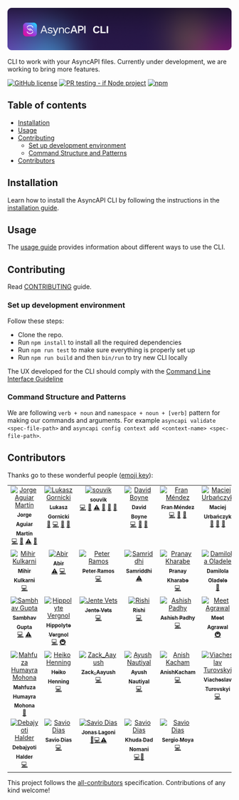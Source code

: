 [![AsyncAPI CLI](./assets/logo.png)](https://www.asyncapi.com/tools/cli)

CLI to work with your AsyncAPI files. Currently under development, we are working to bring more features. 

[![GitHub license](https://img.shields.io/github/license/asyncapi/cli)](https://github.com/asyncapi/cli/blob/master/LICENSE)
[![PR testing - if Node project](https://github.com/asyncapi/cli/actions/workflows/if-nodejs-pr-testing.yml/badge.svg)](https://github.com/asyncapi/cli/actions/workflows/if-nodejs-pr-testing.yml)
[![npm](https://img.shields.io/npm/dw/@asyncapi/cli)](https://www.npmjs.com/package/@asyncapi/cli)

## Table of contents

<!-- toc -->

- [Installation](#installation)
- [Usage](#usage)
- [Contributing](#contributing)
  * [Set up development environment](#set-up-development-environment)
  * [Command Structure and Patterns](#command-structure-and-patterns)
- [Contributors](#contributors)

<!-- tocstop -->

## Installation
Learn how to install the AsyncAPI CLI by following the instructions in the [installation guide](/docs/installation.md). 

## Usage
The [usage guide](/docs/usage.md) provides information about different ways to use the CLI.


## Contributing

Read [CONTRIBUTING](https://github.com/asyncapi/.github/blob/master/CONTRIBUTING.md) guide.

### Set up development environment

Follow these steps:

- Clone the repo.
- Run `npm install` to install all the required dependencies
- Run `npm run test` to make sure everything is properly set up
- Run `npm run build` and then `bin/run` to try new CLI locally

The UX developed for the CLI should comply with the [Command Line Interface Guideline](https://clig.dev/)

### Command Structure and Patterns

We are following `verb + noun` and `namespace + noun + [verb]` pattern for making our commands and arguments. For example `asyncapi validate <spec-file-path>` and `asyncapi config context add <context-name> <spec-file-path>`.

## Contributors

Thanks go to these wonderful people ([emoji key](https://allcontributors.org/docs/en/emoji-key)):

<!-- ALL-CONTRIBUTORS-LIST:START - Do not remove or modify this section -->
<!-- prettier-ignore-start -->
<!-- markdownlint-disable -->
<table>
  <tbody>
    <tr>
      <td align="center" valign="top" width="14.28%"><a href="https://github.com/jotamusik"><img src="https://avatars.githubusercontent.com/u/14940638?v=4?s=100" width="100px;" alt="Jorge Aguiar Martín"/><br /><sub><b>Jorge Aguiar Martín</b></sub></a><br /><a href="https://github.com/asyncapi/cli/commits?author=jotamusik" title="Code">💻</a> <a href="#ideas-jotamusik" title="Ideas, Planning, & Feedback">🤔</a> <a href="https://github.com/asyncapi/cli/commits?author=jotamusik" title="Tests">⚠️</a> <a href="https://github.com/asyncapi/cli/commits?author=jotamusik" title="Documentation">📖</a></td>
      <td align="center" valign="top" width="14.28%"><a href="https://www.brainfart.dev/"><img src="https://avatars.githubusercontent.com/u/6995927?v=4?s=100" width="100px;" alt="Lukasz Gornicki"/><br /><sub><b>Lukasz Gornicki</b></sub></a><br /><a href="#ideas-derberg" title="Ideas, Planning, & Feedback">🤔</a> <a href="https://github.com/asyncapi/cli/commits?author=derberg" title="Code">💻</a> <a href="https://github.com/asyncapi/cli/pulls?q=is%3Apr+reviewed-by%3Aderberg" title="Reviewed Pull Requests">👀</a> <a href="#maintenance-derberg" title="Maintenance">🚧</a></td>
      <td align="center" valign="top" width="14.28%"><a href="https://souvik.vercel.app/"><img src="https://avatars.githubusercontent.com/u/41781438?v=4?s=100" width="100px;" alt="souvik"/><br /><sub><b>souvik</b></sub></a><br /><a href="https://github.com/asyncapi/cli/commits?author=Souvikns" title="Code">💻</a> <a href="#ideas-Souvikns" title="Ideas, Planning, & Feedback">🤔</a> <a href="https://github.com/asyncapi/cli/commits?author=Souvikns" title="Tests">⚠️</a> <a href="https://github.com/asyncapi/cli/pulls?q=is%3Apr+reviewed-by%3ASouvikns" title="Reviewed Pull Requests">👀</a> <a href="#maintenance-Souvikns" title="Maintenance">🚧</a> <a href="https://github.com/asyncapi/cli/commits?author=Souvikns" title="Documentation">📖</a></td>
      <td align="center" valign="top" width="14.28%"><a href="https://boyney.io/"><img src="https://avatars.githubusercontent.com/u/3268013?v=4?s=100" width="100px;" alt="David Boyne"/><br /><sub><b>David Boyne</b></sub></a><br /><a href="https://github.com/asyncapi/cli/commits?author=boyney123" title="Code">💻</a> <a href="#ideas-boyney123" title="Ideas, Planning, & Feedback">🤔</a> <a href="#maintenance-boyney123" title="Maintenance">🚧</a></td>
      <td align="center" valign="top" width="14.28%"><a href="http://www.fmvilas.com/"><img src="https://avatars.githubusercontent.com/u/242119?v=4?s=100" width="100px;" alt="Fran Méndez"/><br /><sub><b>Fran Méndez</b></sub></a><br /><a href="https://github.com/asyncapi/cli/commits?author=fmvilas" title="Code">💻</a> <a href="#ideas-fmvilas" title="Ideas, Planning, & Feedback">🤔</a> <a href="https://github.com/asyncapi/cli/pulls?q=is%3Apr+reviewed-by%3Afmvilas" title="Reviewed Pull Requests">👀</a></td>
      <td align="center" valign="top" width="14.28%"><a href="https://github.com/magicmatatjahu"><img src="https://avatars.githubusercontent.com/u/20404945?v=4?s=100" width="100px;" alt="Maciej Urbańczyk"/><br /><sub><b>Maciej Urbańczyk</b></sub></a><br /><a href="https://github.com/asyncapi/cli/pulls?q=is%3Apr+reviewed-by%3Amagicmatatjahu" title="Reviewed Pull Requests">👀</a> <a href="#maintenance-magicmatatjahu" title="Maintenance">🚧</a> <a href="#ideas-magicmatatjahu" title="Ideas, Planning, & Feedback">🤔</a></td>
      <td align="center" valign="top" width="14.28%"><a href="https://aayushsahu.com/"><img src="https://avatars.githubusercontent.com/u/54525741?v=4?s=100" width="100px;" alt="Aayush Kumar Sahu"/><br /><sub><b>Aayush Kumar Sahu</b></sub></a><br /><a href="https://github.com/asyncapi/cli/commits?author=aayushmau5" title="Code">💻</a> <a href="https://github.com/asyncapi/cli/commits?author=aayushmau5" title="Tests">⚠️</a></td>
    </tr>
    <tr>
      <td align="center" valign="top" width="14.28%"><a href="https://github.com/mihirterna"><img src="https://avatars.githubusercontent.com/u/31316452?v=4?s=100" width="100px;" alt="Mihir Kulkarni"/><br /><sub><b>Mihir Kulkarni</b></sub></a><br /><a href="https://github.com/asyncapi/cli/commits?author=mihirterna" title="Code">💻</a></td>
      <td align="center" valign="top" width="14.28%"><a href="https://imabp.github.io/resume/"><img src="https://avatars.githubusercontent.com/u/53480076?v=4?s=100" width="100px;" alt="Abir"/><br /><sub><b>Abir</b></sub></a><br /><a href="https://github.com/asyncapi/cli/commits?author=imabp" title="Tests">⚠️</a> <a href="https://github.com/asyncapi/cli/commits?author=imabp" title="Code">💻</a></td>
      <td align="center" valign="top" width="14.28%"><a href="https://github.com/peter-rr"><img src="https://avatars.githubusercontent.com/u/81691177?v=4?s=100" width="100px;" alt="Peter Ramos"/><br /><sub><b>Peter Ramos</b></sub></a><br /><a href="https://github.com/asyncapi/cli/commits?author=peter-rr" title="Code">💻</a></td>
      <td align="center" valign="top" width="14.28%"><a href="https://samridhi-98.github.io/Portfolio"><img src="https://avatars.githubusercontent.com/u/54466041?v=4?s=100" width="100px;" alt="Samriddhi"/><br /><sub><b>Samriddhi</b></sub></a><br /><a href="https://github.com/asyncapi/cli/commits?author=Samridhi-98" title="Tests">⚠️</a></td>
      <td align="center" valign="top" width="14.28%"><a href="https://linktr.ee/KharabePranay"><img src="https://avatars.githubusercontent.com/u/68046838?v=4?s=100" width="100px;" alt="Pranay Kharabe"/><br /><sub><b>Pranay Kharabe</b></sub></a><br /><a href="https://github.com/asyncapi/cli/commits?author=pranay202" title="Code">💻</a></td>
      <td align="center" valign="top" width="14.28%"><a href="https://d-m-oladele.netlify.app/"><img src="https://avatars.githubusercontent.com/u/98895460?v=4?s=100" width="100px;" alt="Damilola Oladele"/><br /><sub><b>Damilola Oladele</b></sub></a><br /><a href="https://github.com/asyncapi/cli/commits?author=activus-d" title="Documentation">📖</a></td>
      <td align="center" valign="top" width="14.28%"><a href="https://github.com/prayutsu"><img src="https://avatars.githubusercontent.com/u/54636525?v=4?s=100" width="100px;" alt="Abhay Garg"/><br /><sub><b>Abhay Garg</b></sub></a><br /><a href="https://github.com/asyncapi/cli/commits?author=prayutsu" title="Code">💻</a> <a href="https://github.com/asyncapi/cli/commits?author=prayutsu" title="Tests">⚠️</a></td>
    </tr>
    <tr>
      <td align="center" valign="top" width="14.28%"><a href="https://github.com/sambhavgupta0705"><img src="https://avatars.githubusercontent.com/u/81870866?v=4?s=100" width="100px;" alt="Sambhav Gupta"/><br /><sub><b>Sambhav Gupta</b></sub></a><br /><a href="https://github.com/asyncapi/cli/commits?author=sambhavgupta0705" title="Code">💻</a> <a href="https://github.com/asyncapi/cli/commits?author=sambhavgupta0705" title="Tests">⚠️</a></td>
      <td align="center" valign="top" width="14.28%"><a href="https://github.com/CyberHippo"><img src="https://avatars.githubusercontent.com/u/18269437?v=4?s=100" width="100px;" alt="Hippolyte Vergnol"/><br /><sub><b>Hippolyte Vergnol</b></sub></a><br /><a href="https://github.com/asyncapi/cli/commits?author=CyberHippo" title="Code">💻</a> <a href="#infra-CyberHippo" title="Infrastructure (Hosting, Build-Tools, etc)">🚇</a></td>
      <td align="center" valign="top" width="14.28%"><a href="https://www.jentevets.com"><img src="https://avatars.githubusercontent.com/u/22449126?v=4?s=100" width="100px;" alt="Jente Vets"/><br /><sub><b>Jente Vets</b></sub></a><br /><a href="https://github.com/asyncapi/cli/commits?author=Vetsoo" title="Code">💻</a></td>
      <td align="center" valign="top" width="14.28%"><a href="https://github.com/kaushik-rishi"><img src="https://avatars.githubusercontent.com/u/52498617?v=4?s=100" width="100px;" alt="Rishi"/><br /><sub><b>Rishi</b></sub></a><br /><a href="https://github.com/asyncapi/cli/commits?author=kaushik-rishi" title="Code">💻</a></td>
      <td align="center" valign="top" width="14.28%"><a href="http://ashishpadhy.live"><img src="https://avatars.githubusercontent.com/u/100484401?v=4?s=100" width="100px;" alt="Ashish Padhy"/><br /><sub><b>Ashish Padhy</b></sub></a><br /><a href="https://github.com/asyncapi/cli/commits?author=Shurtu-gal" title="Code">💻</a></td>
      <td align="center" valign="top" width="14.28%"><a href="https://github.com/meetagrawal09"><img src="https://avatars.githubusercontent.com/u/73902874?v=4?s=100" width="100px;" alt="Meet Agrawal"/><br /><sub><b>Meet Agrawal</b></sub></a><br /><a href="#infra-meetagrawal09" title="Infrastructure (Hosting, Build-Tools, etc)">🚇</a></td>
      <td align="center" valign="top" width="14.28%"><a href="https://www.chinmayyy.tech"><img src="https://avatars.githubusercontent.com/u/112387862?v=4?s=100" width="100px;" alt="Chinmay Shewale"/><br /><sub><b>Chinmay Shewale</b></sub></a><br /><a href="https://github.com/asyncapi/cli/commits?author=chinma-yyy" title="Code">💻</a> <a href="https://github.com/asyncapi/cli/commits?author=chinma-yyy" title="Tests">⚠️</a></td>
    </tr>
    <tr>
      <td align="center" valign="top" width="14.28%"><a href="https://github.com/mhmohona"><img src="https://avatars.githubusercontent.com/u/14244685?v=4?s=100" width="100px;" alt="Mahfuza Humayra Mohona"/><br /><sub><b>Mahfuza Humayra Mohona</b></sub></a><br /><a href="https://github.com/asyncapi/cli/commits?author=mhmohona" title="Documentation">📖</a></td>
      <td align="center" valign="top" width="14.28%"><a href="https://github.com/GreenRover"><img src="https://avatars.githubusercontent.com/u/512850?v=4?s=100" width="100px;" alt="Heiko Henning"/><br /><sub><b>Heiko Henning</b></sub></a><br /><a href="https://github.com/asyncapi/cli/commits?author=GreenRover" title="Code">💻</a></td>
      <td align="center" valign="top" width="14.28%"><a href="https://www.linkedin.com/in/aayush-saini-0a25931b1/"><img src="https://avatars.githubusercontent.com/u/60972989?v=4?s=100" width="100px;" alt="Zack_Aayush"/><br /><sub><b>Zack_Aayush</b></sub></a><br /><a href="https://github.com/asyncapi/cli/commits?author=AayushSaini101" title="Code">💻</a></td>
      <td align="center" valign="top" width="14.28%"><a href="https://github.com/ayushnau"><img src="https://avatars.githubusercontent.com/u/78146753?v=4?s=100" width="100px;" alt="Ayush Nautiyal"/><br /><sub><b>Ayush Nautiyal</b></sub></a><br /><a href="https://github.com/asyncapi/cli/commits?author=ayushnau" title="Code">💻</a></td>
      <td align="center" valign="top" width="14.28%"><a href="https://github.com/AnishKacham"><img src="https://avatars.githubusercontent.com/u/79566582?v=4?s=100" width="100px;" alt="Anish Kacham"/><br /><sub><b>AnishKacham</b></sub></a><br /><a href="https://github.com/asyncapi/cli/commits?author=AnishKacham" title="Code">💻</a></td>
      <td align="center" valign="top" width="14.28%"><a href="https://github.com/aeworxet"><img src="https://avatars.githubusercontent.com/u/16149591?v=4?s=100" width="100px;" alt="Viacheslav Turovskyi"/><br /><sub><b>Viacheslav Turovskyi</b></sub></a><br /><a href="https://github.com/asyncapi/cli/commits?author=aeworxet" title="Code">💻</a></td>
      <td align="center" valign="top" width="14.28%"><a href="https://github.com/amanbedi1"><img src="https://avatars.githubusercontent.com/u/82234871?v=4?s=100" width="100px;" alt="Amanpreet Singh Bedi"/><br /><sub><b>Amanpreet Singh Bedi</b></sub></a><br /><a href="https://github.com/asyncapi/cli/commits?author=amanbedi1" title="Code">💻</a></td>
    </tr>
    <tr>
      <td align="center" valign="top" width="14.28%"><a href="https://github.com/ron-debajyoti"><img src="https://avatars.githubusercontent.com/u/22571664?v=4?s=100" width="100px;" alt="Debajyoti Halder"/><br /><sub><b>Debajyoti Halder</b></sub></a><br /><a href="https://github.com/asyncapi/cli/commits?author=ron-debajyoti" title="Code">💻</a></td>
      <td align="center" valign="top" width="14.28%"><a href="https://github.com/Savio629"><img src="https://avatars.githubusercontent.com/u/91362589?v=4?s=100" width="100px;" alt="Savio Dias"/><br /><sub><b>Savio Dias</b></sub></a><br /><a href="https://github.com/asyncapi/cli/commits?author=Savio629" title="Code">💻</a></td>
      <td align="center" valign="top" width="14.28%"><a href="https://github.com/jonaslagoni"><img src="https://avatars.githubusercontent.com/u/13396189?v=4?s=100" width="100px;" alt="Savio Dias"/><br /><sub><b>Jonas Lagoni</b></sub></a><br /><a href="https://github.com/asyncapi/cli/commits?author=jonaslagoni" title="Ideas, Planning, & Feedback">🤔</a><a href="https://github.com/asyncapi/cli/commits?author=jonaslagoni" title="Code">💻</a><a href="https://github.com/asyncapi/cli/commits?author=jonaslagoni" title="Tests">⚠️</a></td>
      <td align="center" valign="top" width="14.28%"><a href="https://github.com/KhudaDad414"><img src="https://avatars.githubusercontent.com/u/32505158?v=4?s=100" width="100px;" alt="Savio Dias"/><br /><sub><b>Khuda Dad Nomani</b></sub></a><br /><a href="https://github.com/asyncapi/cli/commits?author=KhudaDad414" title="Code">💻</a><a href="https://github.com/asyncapi/cli/commits?author=KhudaDad414" title="Documentation">📖</a></td>
      <td align="center" valign="top" width="14.28%"><a href="https://github.com/smoya"><img src="https://avatars.githubusercontent.com/u/1083296?v=4?s=100" width="100px;" alt="Savio Dias"/><br /><sub><b>Sergio Moya </b></sub></a><br /><a href="https://github.com/asyncapi/cli/commits?author=smoya" title="Code">💻</a></td>
    </tr>
  </tbody>
</table>

<!-- markdownlint-restore -->
<!-- prettier-ignore-end -->

<!-- ALL-CONTRIBUTORS-LIST:END -->

This project follows the [all-contributors](https://github.com/all-contributors/all-contributors) specification. Contributions of any kind welcome!
